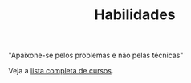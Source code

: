 ﻿---
# An instance of the Featurette widget.
# Documentation: https://wowchemy.com/docs/page-builder/
widget: featurette

# This file represents a page section.
headless: true

# Order that this section appears on the page.
weight: 30

title: Habilidades
subtitle: 

# Showcase personal skills or business features.
# - Add/remove as many `feature` blocks below as you like.
# - For available icons, see: https://wowchemy.com/docs/page-builder/#icons
feature:
  - description: Linguagem de programação
    icon: r-project
    icon_pack: fab
    name: R
  - description: Linguagem de programação
    icon: python
    icon_pack: fab
    name: Python
  - description: 
    icon: chart-line
    icon_pack: fas
    name: Análise de dados
  - description: Geoprocessamento
    icon: earth
    icon_pack: fas
    name: QGIS
  - description: Modelagem Hidrodinâmica
    icon: water
    icon_pack: fas
    name: Delft3D
  - description: 
    icon: table-list
    icon_pack: fas
    name: Excel
  #- name: Mais cursos
  #  description: lista
  #  icon: book-open-reader
  #  icon_pack: fas

# Uncomment to use emoji icons.
#- icon: ":smile:"
#  icon_pack: "emoji"
#  name: "Emojiness"
#  description: "100%"

# Uncomment to use custom SVG icons.
# Place your custom SVG icon in `assets/media/icons/`.
# Reference the SVG icon name (without `.svg` extension) in the `icon` field.
# For example, reference `assets/media/icons/xyz.svg` as `icon: 'xyz'`
#- icon: "your-custom-icon-name"
#  icon_pack: "custom"
#  name: "Surfing"
#  description: "90%"
---

"Apaixone-se pelos problemas e não pelas técnicas"

Veja a [lista completa de cursos](./post/cursos).
